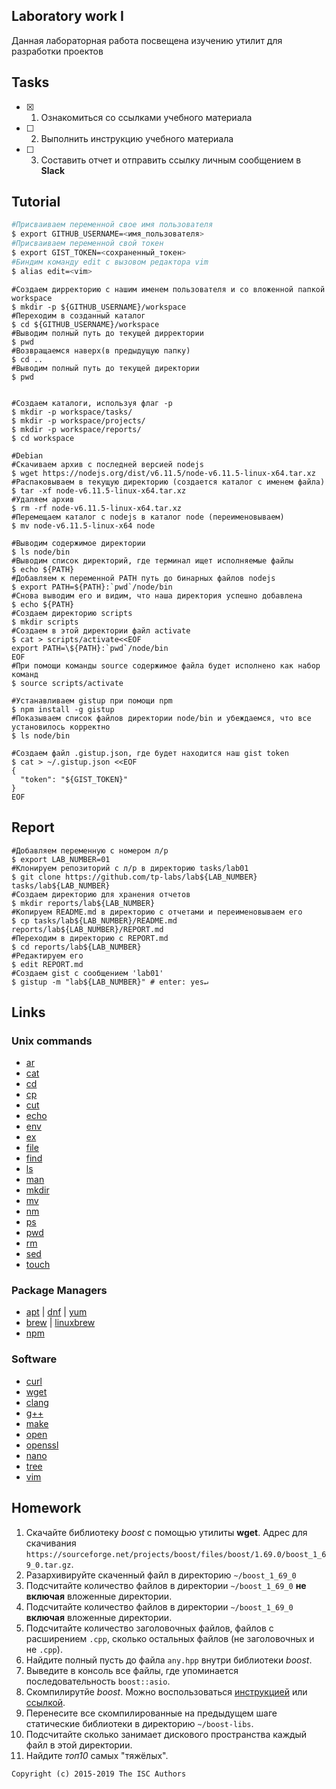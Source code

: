 ## Laboratory work I

Данная лабораторная работа посвещена изучению утилит для разработки проектов

## Tasks

- [X] 1. Ознакомиться со ссылками учебного материала
- [ ] 2. Выполнить инструкцию учебного материала
- [ ] 3. Составить отчет и отправить ссылку личным сообщением в **Slack**

## Tutorial

```bash
#Присваиваем переменной свое имя пользователя
$ export GITHUB_USERNAME=<имя_пользователя>
#Присваиваем переменной свой токен
$ export GIST_TOKEN=<сохраненный_токен>
#Биндим команду edit с вызовом редактора vim
$ alias edit=<vim>
```

```ShellSession
#Создаем дирректорию с нашим именем пользователя и со вложенной папкой workspace
$ mkdir -p ${GITHUB_USERNAME}/workspace
#Переходим в созданный каталог
$ cd ${GITHUB_USERNAME}/workspace
#Выводим полный путь до текущей дирректории
$ pwd
#Возвращаемся наверх(в предыдущую папку)
$ cd ..
#Выводим полный путь до текущей директории
$ pwd
 
```

```ShellSession
#Создаем каталоги, используя флаг -p
$ mkdir -p workspace/tasks/
$ mkdir -p workspace/projects/
$ mkdir -p workspace/reports/
$ cd workspace
```

```ShellSession
#Debian
#Скачиваем архив с последней версией nodejs
$ wget https://nodejs.org/dist/v6.11.5/node-v6.11.5-linux-x64.tar.xz
#Распаковываем в текущую директорию (создается каталог с именем файла)
$ tar -xf node-v6.11.5-linux-x64.tar.xz
#Удаляем архив
$ rm -rf node-v6.11.5-linux-x64.tar.xz
#Перемещаем каталог с nodejs в каталог node (переименовываем)
$ mv node-v6.11.5-linux-x64 node
```

```ShellSession
#Выводим содержимое директории
$ ls node/bin
#Выводим список директорий, где терминал ищет исполняемые файлы
$ echo ${PATH}
#Добавляем к переменной PATH путь до бинарных файлов nodejs
$ export PATH=${PATH}:`pwd`/node/bin
#Снова выводим его и видим, что наша директория успешно добавлена
$ echo ${PATH}
#Создаем директорию scripts
$ mkdir scripts
#Создаем в этой директории файл activate
$ cat > scripts/activate<<EOF
export PATH=\${PATH}:`pwd`/node/bin
EOF
#При помощи команды source содержимое файла будет исполнено как набор команд
$ source scripts/activate
```

```ShellSession
#Устанавливаем gistup при помощи npm
$ npm install -g gistup
#Показываем список файлов директории node/bin и убеждаемся, что все установилось корректно
$ ls node/bin
```

```ShellSession
#Создаем файл .gistup.json, где будет находится наш gist token
$ cat > ~/.gistup.json <<EOF
{
  "token": "${GIST_TOKEN}"
}
EOF
```

## Report

```ShellSession
#Добавляем переменную с номером л/р
$ export LAB_NUMBER=01
#Клонируем репозиторий с л/р в директорию tasks/lab01
$ git clone https://github.com/tp-labs/lab${LAB_NUMBER} tasks/lab${LAB_NUMBER}
#Создаем директорию для хранения отчетов
$ mkdir reports/lab${LAB_NUMBER}
#Копируем README.md в директорию с отчетами и переименовываем его
$ cp tasks/lab${LAB_NUMBER}/README.md reports/lab${LAB_NUMBER}/REPORT.md
#Переходим в директорию с REPORT.md
$ cd reports/lab${LAB_NUMBER}
#Редактируем его
$ edit REPORT.md
#Создаем gist с сообщением 'lab01'
$ gistup -m "lab${LAB_NUMBER}" # enter: yes↵
```

## Links

### Unix commands

- [ar](https://en.wikipedia.org/wiki/Ar_(Unix))
- [cat](https://en.wikipedia.org/wiki/Cat_(Unix))
- [cd](https://en.wikipedia.org/wiki/Cd_(command))
- [cp](https://en.wikipedia.org/wiki/Cp_(Unix))
- [cut](https://en.wikipedia.org/wiki/Cut_(Unix))
- [echo](https://en.wikipedia.org/wiki/Echo_(command))
- [env](https://en.wikipedia.org/wiki/Env_(shell))
- [ex](https://en.wikipedia.org/wiki/Ex_(editor))
- [file](https://en.wikipedia.org/wiki/File_(command))
- [find](https://en.wikipedia.org/wiki/Find)
- [ls](https://en.wikipedia.org/wiki/Ls)
- [man](https://en.wikipedia.org/wiki/Man_page)
- [mkdir](https://en.wikipedia.org/wiki/Mkdir)
- [mv](https://en.wikipedia.org/wiki/Mv)
- [nm](https://en.wikipedia.org/wiki/Nm_(Unix))
- [ps](https://en.wikipedia.org/wiki/Ps_(Unix))
- [pwd](https://en.wikipedia.org/wiki/Pwd)
- [rm](https://en.wikipedia.org/wiki/Rm_(Unix))
- [sed](https://en.wikipedia.org/wiki/Sed)
- [touch](https://en.wikipedia.org/wiki/Touch_(Unix))

### Package Managers

- [apt](http://help.ubuntu.ru/wiki/apt) | [dnf](https://en.wikipedia.org/wiki/DNF_(software)) | [yum](https://fedoraproject.org/wiki/Yum/ru)
- [brew](https://brew.sh) | [linuxbrew](http://linuxbrew.sh)
- [npm](https://docs.npmjs.com)

### Software

- [curl](https://www.gitbook.com/book/bagder/everything-curl/details)
- [wget](https://www.gnu.org/software/wget/manual/wget.pdf)
- [clang](https://clang.llvm.org)
- [g++](https://gcc.gnu.org/onlinedocs/gcc-4.0.2/gcc/G_002b_002b-and-GCC.html)
- [make](https://en.wikipedia.org/wiki/Make_(software))
- [open](https://developer.apple.com/legacy/library/documentation/Darwin/Reference/ManPages/man1/open.1.html)
- [openssl](https://www.openssl.org)
- [nano](https://www.nano-editor.org)
- [tree](https://linux.die.net/man/1/tree)
- [vim](http://www.vim.org)

## Homework

1. Скачайте библиотеку *boost* с помощью утилиты **wget**. Адрес для скачивания `https://sourceforge.net/projects/boost/files/boost/1.69.0/boost_1_69_0.tar.gz`.
2. Разархивируйте скаченный файл в директорию `~/boost_1_69_0`
3. Подсчитайте количество файлов в директории `~/boost_1_69_0` **не включая** вложенные директории.
4. Подсчитайте количество файлов в директории `~/boost_1_69_0` **включая** вложенные директории.
5. Подсчитайте количество заголовочных файлов, файлов с расширением `.cpp`, сколько остальных файлов (не заголовочных и не `.cpp`).
6. Найдите полный пусть до файла `any.hpp` внутри библиотеки *boost*.
7. Выведите в консоль все файлы, где упоминается последовательность `boost::asio`.
8. Скомпилирутйе *boost*. Можно воспользоваться [инструкцией](https://www.boost.org/doc/libs/1_61_0/more/getting_started/unix-variants.html#or-build-custom-binaries) или [ссылкой](https://codeyarns.com/2017/01/24/how-to-build-boost-on-linux/).
9. Перенесите все скомпилированные на предыдущем шаге статические библиотеки в директорию `~/boost-libs`.
10. Подсчитайте сколько занимает дискового пространства каждый файл в этой директории.
11. Найдите *топ10* самых "тяжёлых".

```
Copyright (c) 2015-2019 The ISC Authors
```
